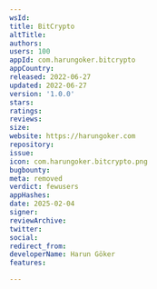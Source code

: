 ```yaml
---
wsId: 
title: BitCrypto
altTitle: 
authors: 
users: 100
appId: com.harungoker.bitcrypto
appCountry: 
released: 2022-06-27
updated: 2022-06-27
version: '1.0.0'
stars: 
ratings: 
reviews: 
size: 
website: https://harungoker.com
repository: 
issue: 
icon: com.harungoker.bitcrypto.png
bugbounty: 
meta: removed
verdict: fewusers
appHashes: 
date: 2025-02-04
signer: 
reviewArchive: 
twitter: 
social: 
redirect_from: 
developerName: Harun Göker
features: 

---
```


